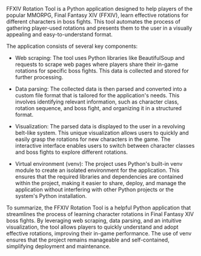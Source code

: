 FFXIV Rotation Tool is a Python application designed to help players of the popular MMORPG, Final Fantasy XIV (FFXIV), learn effective rotations for different characters in boss fights. This tool automates the process of gathering player-used rotations and presents them to the user in a visually appealing and easy-to-understand format.  

The application consists of several key components:  

* Web scraping: The tool uses Python libraries like BeautifulSoup and requests to scrape web pages where players share their in-game rotations for specific boss fights. This data is collected and stored for further processing.

* Data parsing: The collected data is then parsed and converted into a custom file format that is tailored for the application's needs. This involves identifying relevant information, such as character class, rotation sequence, and boss fight, and organizing it in a structured format.

* Visualization: The parsed data is displayed to the user in a revolving belt-like system. This unique visualization allows users to quickly and easily grasp the rotations for new characters in the game. The interactive interface enables users to switch between character classes and boss fights to explore different rotations.

* Virtual environment (venv): The project uses Python's built-in venv module to create an isolated environment for the application. This ensures that the required libraries and dependencies are contained within the project, making it easier to share, deploy, and manage the application without interfering with other Python projects or the system's Python installation.  

To summarize, the FFXIV Rotation Tool is a helpful Python application that streamlines the process of learning character rotations in Final Fantasy XIV boss fights. By leveraging web scraping, data parsing, and an intuitive visualization, the tool allows players to quickly understand and adopt effective rotations, improving their in-game performance. The use of venv ensures that the project remains manageable and self-contained, simplifying deployment and maintenance.